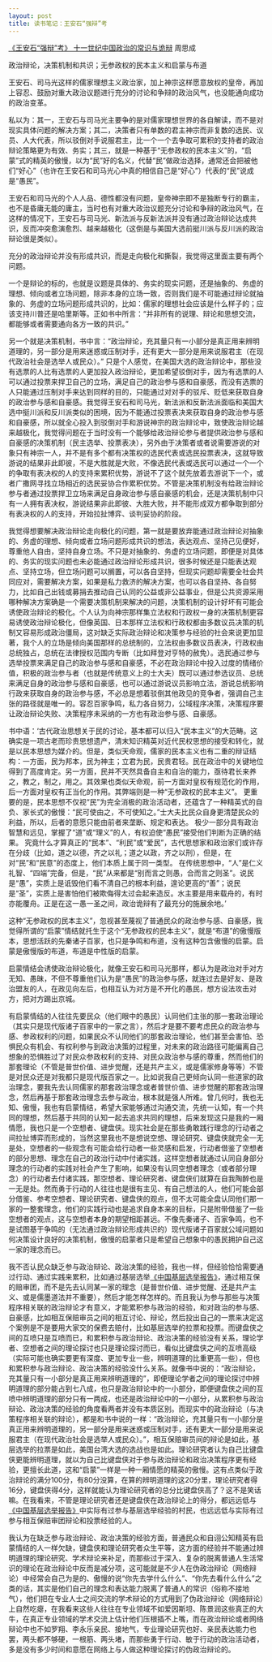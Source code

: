 ```yaml
---
layout: post
title: 读书笔记：王安石“强辩”考
---
```


[《王安石“强辩”考》 十一世纪中国政治的常识与诡辩](https://book.douban.com/subject/36896671/) 周思成

政治辩论，决策机制和共识；无参政权的民本主义和启蒙与布道

王安石、司马光这样的儒家理想主义政治家，加上神宗这样愿意放权的皇帝，再加上容忍、鼓励对重大政治议题进行充分的讨论和争辩的政治风气，也没能通向成功的政治变革。

私以为：其一，王安石与司马光主要争的是对儒家理想世界的各自解读，而不是对现实具体问题的解决方案；其二，决策者只有单数的君主神宗而非复数的选民、议员、人大代表，所以驳倒对手说服君主，比一个一个去争取可累积的支持者的政治辩论策略更为有效、务实；其三，就是一种基于“无参政权的民本主义”的，“启蒙”式的精英的傲慢，以为“民”好的名义，代替“民”做政治选择，通常还会把被他们“好心”（也许在王安石和司马光心中真的相信自己是“好心”）代表的“民”说成是“愚民”。

<!--more-->

王安石和司马光的个人人品、德性都没有问题，皇帝神宗即不是独断专行的霸主，也不是昏庸无能的庸主，当时也有对重大政治议题充分讨论和争辩的政治风气，在这样的情况下，王安石与司马光、新法派与反新法派并没有通过政治辩论达成共识，反而冲突愈演愈烈、越来越极化（这倒是与美国大选前挺川派与反川派的政治辩论很是类似）。

充分的政治辩论并没有形成共识，而是走向极化和撕裂，我觉得这里面主要有两个问题。

一个是辩论的标的，也就是议题是具体的、务实的现实问题，还是抽象的、务虚的理想、倾向或者立场问题，除非本身的立场一致，否则我们是不可能通过辩论就抽象的、务虚的立场问题形成共识的，比如：儒家的理想社会应该是什么样子的；应该支持川普还是哈里斯等。正如书中所言：“并非所有的说理、辩论和思想交流，都能够或者需要通向各方一致的共识。”

另一个就是决策机制，书中言：“政治辩论，充其量只有一小部分是真正用来辨明道理的，另一部分是用来迷惑或压制对手，还有更大一部分是用来说服君主（在现代政治社会是选举人或民众）。” 只是个人感觉，在美国大选的政治辩论中，那些没有选票的人比有选票的人更加投入政治辩论，更加希望驳倒对手，因为有选票的人可以通过投票来捍卫自己的立场，满足自己的政治参与感和自豪感，而没有选票的人只能通过压制对手来达到同样的目的，只能通过对对手的驳斥、贬低来获取自身的政治参与感和自豪感。我觉得王安石和司马光，新法派和反新法派面临和美国大选中挺川派和反川派类似的困境，因为不能通过投票表决来获取自身的政治参与感和自豪感，所以就全心投入到驳倒对手和游说神宗的政治辩论中，致使政治辩论越来越极化，我觉得问题在于当时没有一个能够给政治辩论参与者提供政治参与感和自豪感的决策机制（民主选举、投票表决），另外由于决策者或者说需要游说的对象只有神宗一人，并不是有多个都有决策权的选民代表或选民投票表决，这就导致游说的结果非此即彼，不是大胜就是大败，不像选民代表或选民可以通过一个一个的争取有表决权的人的支持来累积优势，游说不了这个就先放着去游说下一个，或者广撒网寻找立场相近的选民妥协合作累积优势。不管是决策机制没有给政治辩论参与者通过投票捍卫立场来满足自身政治参与感自豪感的机会，还是决策机制中只有一人拥有表决权，游说结果非此即彼、大胜大败，并不能形成双方都争取到部分有表决权的人的支持，开始拉扯博弈、谈判妥协的阶段。

我觉得想要解决政治辩论走向极化的问题，第一就是要放弃能通过政治辩论对抽象的、务虚的理想、倾向或者立场问题形成共识的想法，表达观点、坚持己见便好，尊重他人自由，坚持自身立场。不只是对抽象的、务虚的立场问题，即便是对具体的、务实的现实问题也未必能通过政治辩论形成共识，很多时候还是只能表达观点、坚持立场，但立场问题可以搁置，可以各自坚持，但现实问题却需要全社会共同应对，需要解决方案，如果是私力救济的解决方案，也可以各自坚持、各自努力，比如自己出钱或募捐去推动自己认同的公益或非公益事业，但是公共资源采用哪种解决方案确是一个需要决策机制来解决的问题，决策机制的设计好坏有可能会诱使政治辩论的极化。个人认为向神宗那样集立法权和行政权一身的决策机制更容易诱使政治辩论极化，但像英国、日本那样立法权和行政权都由多数议员决策的机制又容易形成政治僵局，这对缺乏实际政治辩论和决策参与经验的社会来说更加显著，我个人的立场是倾向美国那样的总统制的，立法权由多数议员表决，行政权由总统独占，总统在法律授权范围内专断（比如拜登对亨特的赦免）。选民通过参与选举投票来满足自己的政治参与感和自豪感，不必在政治辩论中投入过度的情绪价值，积极的政治参与者（也就是传统意义上的士大夫）既可以通过参选议员、总统来满足自身的政治参与感和自豪感，也可以通过游说议员影响立法，游说总统影响行政来获取自身的政治参与感，不必总是想着驳倒其他政见的竞争者，强调自己主张的路径就是唯一的。容忍百家争鸣，私力各自努力，公域程序决策，决策程序要让政治辩论失败、决策程序未采纳的一方也有政治参与感、自豪感。

书中语：‘古代政治思想关于民的讨论，基本都可以归入“民本主义”的大范畴。这确实是一项古老而珍贵思想遗产，清末知识精英对近代民权思想的接受和转化，就是以民本思想为媒介的。但是，类似天命观，儒家的民本主义也有二重的辩证结构：一方面，民为邦本，民为神主；立君为民，民贵君轻。民在政治中的关键地位得到了高度肯定。另一方面，民并不天然具备自主和自治的能力，亟待君长来养之，教之，制之，用之。其效果也类似天命观，前一方面对皇权有规范化的作用，后一方面对皇权有正当化的作用。其弊端则是一种“无参政权的民本主义”。 更重要的是，民本思想不仅视“民”为完全消极的政治活动者，还蕴含了一种精英式的自负、家长式的傲慢：“民可使由之，不可使知之。”士大夫比民众自身更清楚民众的利益，所以，后者的意愿只能由前者来垄断、规定和表达。 极少一部分具有政治智慧和远见，掌握了“道”或“理义”的人，有权迫使“愚民”接受他们判断为正确的结果。 究竟什么才算真正的“民本”、“利民”或“爱民”，古代思想家和政治家们或许存在分歧（比如，道之以德，齐之以礼；道之以政，齐之以刑），但是，在对“民”和“民意”的态度上，他们本质上属于同一类型。 在传统思想中，“人”是仁义礼智、“四端”完备，但是，“民”从来都是“别而言之则愚，合而言之则圣”。说民是“愚”，实质上是诋毁他们看不清自己的根本利益，遑论更高的“善”；说民是“圣”，实质上是害怕他们被欺侮得太过会起来造反。水主要是用来载舟的，有时亦能覆舟。正是在这一愚一圣之间，政治诡辩有了最充分的施展余地。’

这种“无参政权的民本主义”，忽视甚至蔑视了普通民众的政治参与感、自豪感，我觉得所谓的“启蒙”情结就托生于这个“无参政权的民本主义”，就是“布道”的傲慢版本，思想活跃的先秦诸子百家，也只是争鸣和布道，没有这种包含傲慢的启蒙。启蒙是傲慢版的布道，布道是中性版的启蒙。

启蒙情结会诱使政治辩论极化，就像王安石和司马光那样，都认为是政治对手对方无知、愚昧，不但不尊重他们认为是“愚民”的政治参与感，就连过去是好友、是政治盟友的人，在政见向左后，也相互认为对方是不开化的愚民，想方设法攻击对方，把对方踢出京城。

有启蒙情结的人往往先要民众（他们眼中的愚民）认同他们主张的那一套政治理论（其实只是现代版诸子百家中的一家之言），然后才是要不要考虑民众的政治参与感、参政权利的问题，如果民众不认同他们的那套政治理论，他们甚至会害怕、恐惧民众有机会、有权利参与到政治决策的过程里，对未来的政治路径可能偏离自己想象的恐惧胜过了对民众参政权利的支持、对民众政治参与感的尊重，然而他们的那套理论（不管是普世价值、进步觉醒，还是共产主义，或是儒家修身等等）不管是对民众还是对我都只是现代版百家之一。比如说我自己更倾向认同一些道家的政治理念，要我先去认同儒家的那套政治理念或者普世价值、进步觉醒的那套政治理念，然后再基于那套政治理念去参与政治，根本就是强人所难。曾几何时，我也无知、傲慢，我也有启蒙情结，希望大家能够通过沟通交流，先统一认知，有一个共同的理想，然后基于共同的认知一起去追求共同的理想，后来发现这只是我的一厢情愿，我也只是一个空想者、键盘侠。现实社会是在那些勇敢践行理念的行动者之间拉扯博弈而形成的，当然这里我也不是想说空想、理论研究、键盘侠就完全一无是处，空想者的一些观念有可能会给行动者一些灵感和启发，行动者借鉴了空想者的部分思想、理念在自己的政治行动中付诸实践，这样空想者就通过认同自身部分理念的行动者的实践对社会产生了影响，如果没有认同空想者理念（或者部分理念）的行动者去付诸实践，那空想者、理论研究者、键盘侠们就算在自我陶醉也是一无是处。然而勇于行动的人往往也是很有主见、有自己想法的人，他们可能会部分借鉴、参考空想者、理论研究者、键盘侠的观点，但不太可能全盘认同他们那一家的一整套理念，他们的实践行动也是追求自身本来的目标，只是附带借鉴了一些空想者的观点，这与空想者本身的期望相距甚远。不像先秦诸子、百家争鸣，也不是试图基于争鸣的（无法通过政治辩论形成共识的）现代版诸子百家就公域问题如何决策设计良好的决策机制，傲慢的启蒙者只是希望自己想象中的愚民拥护自己这一家的理念而已。

我不否认民众缺乏参与政治辩论、政治决策的经验，我也一样，但经验恰恰需要通过行动、通过实践来累积，比如通过基层选举[《中国基层选举报告》](https://book.douban.com/subject/4007007/)，通过相互保的赔审团，而不是先去认同某一家的理念（是普世价值、进步觉醒、还是共产主义、或是儒墨道法并不重要），然后才能怎样怎样的。而且我认为参与那些与决策程序相关联的政治辩论才有意义，才能累积参与政治的经验，和对政治的参与感、自豪感，比如相互保赔审员之间的相互讨论、辩论，然后投出自己的一票来决定这个案例是不是要用大家交的保费去赔付，比如基层选举的拉票和投票。而键盘侠之间的互喷只是互喷而已，和累积参与政治辩论、政治决策的经验没有关系，理论学者、空想者之间的理论探讨也只是理论探讨而已，看似比键盘侠之间的互喷高级（实际可能也确实要更有深度、更加专业一些，辨明道理的比重更高一些），但也和累积参与政治辩论、政治决策的经验没什么关系。就像书中说的：“政治辩论，充其量只有一小部分是真正用来辨明道理的”，即便理论学者之间的理论探讨中辨明道理的部分能占到七八成，也只是政治辩论中的一小部分，即便键盘侠之间的互喷中辨明道理的部分只有一两成，也还是政治辩论中的一小部分，从累积参与政治辩论、政治决策的经验的角度看两者并没有本质区别。而现实中的政治辩论（与决策程序相关联的辩论），都是和书中说的一样：“政治辩论，充其量只有一小部分是真正用来辨明道理的，另一部分是用来迷惑或压制对手，还有更大一部分是用来说服君主（在现代政治社会是选举人或民众）。”，相互保赔审员间的辩论是如此，基层选举的拉票是如此，美国台湾大选的选战也是如此。理论研究者认为自己比键盘侠更能辨明道理，就以为自己比键盘侠对于参与政治辩论和政治决策程序更有经验，更擅长此道，这和“启蒙”一样是一种一厢情愿的精英的傲慢。这有点类似于政治辩论的满分100分，有80分没算，在算的辨明道理的这20分里，理论研究者得16分，键盘侠得4分，这样就能认为理论研究者的总分比键盘侠高了？这不是笑话嘛。在我看来，不管是理论研究者还是键盘侠在政治辩论上的得分，都远远低与[《中国基层选举报告》](https://book.douban.com/subject/4007007/)中实际有过参与基层选举经验的村民，也远远低与实际有过参与相互保赔审团辩论和投票经验的人。

我认为在缺乏参与政治辩论、政治决策的经验方面，普通民众和自诩公知精英有启蒙情结的人一样欠缺，键盘侠和理论研究者众生平等，这方面的经验并不能通过辨明道理的理论研究、学术辩论来补足，而那些过于深入、复杂的脱离普通人生活常识的理论在政治辩论中反而是减分项，这可能就是不少人在伪政治辩论（网络辩论）中经常会自己为是的、傲慢的说“你先去学什么什么”、“你先去看什么什么”之类的话，其实是他们自己的理念和表达能力脱离了普通人的常识（俗称不接地气），他们把在专业人士之间交流的学术辩论的方式用到了伪政治辩论（网络辩论）上自然吃瘪，在我看来这些人往往在专业领域不如爱因斯坦、陈景润这些真正的大牛，在真正专业领域的学术交流上估计他们压根插不上嘴，而在政治辩论或者网络辩论中也不如罗翔、李永乐亲民、接地气，专业理论研究也好、亲民表达能力也罢，两头都不够硬，一根筋、两头堵，而那些勇于行动、敏于行动的政治活动者，多是没有多少时间和意愿在网络上与人做这种理论探讨的伪政治辩论的。
